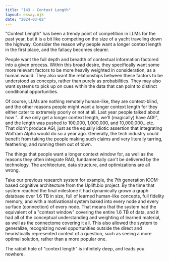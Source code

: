 ```yaml
---
title: "143 - Context Length"
layout: essay.njk
date: "2024-03-02"
---
```


"Context Length" has been a trendy point of competition in LLMs for the past year, but it is a bit like competing on the size of a yacht traveling down the highway. Consider the reason why people want a longer context length in the first place, and the fallacy becomes clearer.

People want the full depth and breadth of contextual information factored into a given process. Within this broad desire, they specifically want some more relevant factors to be more heavily weighted in consideration, as a human would. They also want the relationships between these factors to be understood as concepts, rather than purely as probabilities. They may also want systems to pick up on cues within the data that can point to distinct conditional opportunities.

Of course, LLMs are nothing remotely human-like, they are context-blind, and the other reasons people might want a longer context length for they either cater to extremely poorly or not at all. Last year people talked about how "...if we only get a longer context length, we'll (magically) have AGI!", and the length was pushed to 100,000, 1,000,000, and 10,000,000...etc. That didn't produce AGI, just as the equally idiotic assertion that integrating Wolfram Alpha would do so a year ago. Generally, the tech industry could benefit from taking the people making such claims and very literally tarring, feathering, and running them out of town.

The things that people want a longer context window for, as well as the reasons they often integrate RAG, fundamentally can't be delivered by the technology. The architecture, data structure, and optimizations are all wrong.

Take our previous research system for example, the 7th generation ICOM-based cognitive architecture from the Uplift.bio project. By the time that system reached the final milestone it had dynamically grown a graph database over 1.6 TB in size, full of learned human-like concepts, full fidelity memory, and with a motivational system baked into every node and every surface (connection) of every node. That means that the system had the equivalent of a "context window" covering the entire 1.6 TB of data, and it had all of the conceptual understanding and weighting of learned material, as well as the connectome covering it all. This also allowed the system to generalize, recognizing novel opportunities outside the direct and heuristically represented context of a question, such as seeing a more optimal solution, rather than a more popular one.

The rabbit hole of "context length" is infinitely deep, and leads you nowhere.
